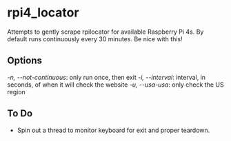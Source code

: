 # rpi4_locator
Attempts to gently scrape rpilocator for available Raspberry Pi 4s. By default runs continuously every 30 minutes. Be nice with this!

## Options
_-n, --not-continuous_: only run once, then exit
_-i, --interval_: interval, in seconds, of when it will check the website
_-u, --usa-usa_: only check the US region

## To Do
- Spin out a thread to monitor keyboard for exit and proper teardown.